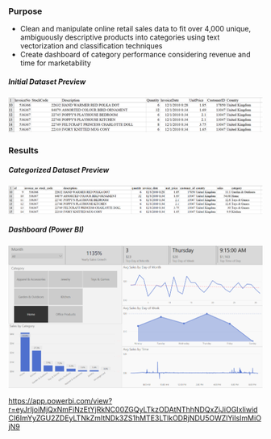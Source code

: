 ### __Purpose__ 

- Clean and manipulate online retail sales data to fit over 4,000 unique, ambiguously descriptive products into categories using text vectorization and classification techniques
- Create dashboard of category performance considering revenue and time for marketability

##### _Initial Dataset Preview_ 

![](images/startdata_screenshot.png)



### __Results__

##### _Categorized Dataset Preview_

![](images/newdata_screenshot.png)

##### _Dashboard (Power BI)_

![](images/Screenshot%202021-04-27%20160639.png)

https://app.powerbi.com/view?r=eyJrIjoiMjQxNmFiNzEtYjRkNC00ZGQyLTkzODAtNThhNDQxZjJiOGIxIiwidCI6ImYyZGU2ZDEyLTNkZmItNDk3ZS1hMTE3LTlkODRjNDU5OWZlYiIsImMiOjN9
